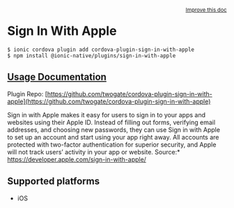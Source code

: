 <a style="float:right;font-size:12px;" href="http://github.com/danielsogl/awesome-cordova-plugins/edit/master/src/@awesome-cordova-plugins/plugins/sign-in-with-apple/index.ts#L115">
  Improve this doc
</a>

# Sign In With Apple

```
$ ionic cordova plugin add cordova-plugin-sign-in-with-apple
$ npm install @ionic-native/plugins/sign-in-with-apple
```

## [Usage Documentation](https://ionicframework.com/docs/native/sign-in-with-apple/)

Plugin Repo: [https://github.com/twogate/cordova-plugin-sign-in-with-apple](https://github.com/twogate/cordova-plugin-sign-in-with-apple)

Sign in with Apple makes it easy for users to sign in to your apps and websites using their Apple ID.
Instead of filling out forms, verifying email addresses, and choosing new passwords,
they can use Sign in with Apple to set up an account and start using your app right away.
All accounts are protected with two-factor authentication for superior security,
and Apple will not track users’ activity in your app or website.
Source:* https://developer.apple.com/sign-in-with-apple/

## Supported platforms

- iOS
  


